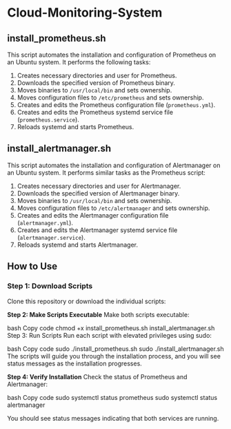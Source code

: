 # Cloud-Monitoring-System

## install_prometheus.sh

This script automates the installation and configuration of Prometheus on an Ubuntu system. It performs the following tasks:

1. Creates necessary directories and user for Prometheus.
2. Downloads the specified version of Prometheus binary.
3. Moves binaries to `/usr/local/bin` and sets ownership.
4. Moves configuration files to `/etc/prometheus` and sets ownership.
5. Creates and edits the Prometheus configuration file (`prometheus.yml`).
6. Creates and edits the Prometheus systemd service file (`prometheus.service`).
7. Reloads systemd and starts Prometheus.

## install_alertmanager.sh

This script automates the installation and configuration of Alertmanager on an Ubuntu system. It performs similar tasks as the Prometheus script:

1. Creates necessary directories and user for Alertmanager.
2. Downloads the specified version of Alertmanager binary.
3. Moves binaries to `/usr/local/bin` and sets ownership.
4. Moves configuration files to `/etc/alertmanager` and sets ownership.
5. Creates and edits the Alertmanager configuration file (`alertmanager.yml`).
6. Creates and edits the Alertmanager systemd service file (`alertmanager.service`).
7. Reloads systemd and starts Alertmanager.

## How to Use

### Step 1: Download Scripts

Clone this repository or download the individual scripts:

**Step 2: Make Scripts Executable**
Make both scripts executable:

bash
Copy code
chmod +x install_prometheus.sh install_alertmanager.sh
Step 3: Run Scripts
Run each script with elevated privileges using sudo:

bash
Copy code
sudo ./install_prometheus.sh
sudo ./install_alertmanager.sh
The scripts will guide you through the installation process, and you will see status messages as the installation progresses.

**Step 4: Verify Installation**
Check the status of Prometheus and Alertmanager:

bash
Copy code
sudo systemctl status prometheus
sudo systemctl status alertmanager

You should see status messages indicating that both services are running.
